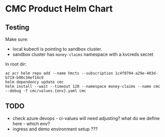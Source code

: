 # CMC Product Helm Chart

## Testing

Make sure:
- local kubectl is pointing to sandbox cluster.
- sandbox cluster has `money-claims` namespace with a kvcreds secret

In root dir:
```
az acr helm repo add --name hmcts --subscription 1c4f0704-a29e-403d-b719-b90c34ef14c9     
helm dependency update cmc 
helm install --wait --timeout 120 --namespace money-claims --name cmc --debug -f cmc/values.{env}.yaml cmc
```

## TODO

- check azure devops - ci-values will need adjusting? what do we define here - which env?
- ingress and demo environment setup ???